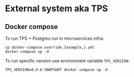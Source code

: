 # External system aka TPS

## Docker compose

To run TPS + Postgres run in microservices infra:
```shell
cp docker-compose.override.{example,}.yml 
docker-compose up -d
```

To run specific version use environment variable `TPS_VERSION`:
```shell
TPS_VERSION=0.0.6-SNAPSHOT docker compose up -d
```
